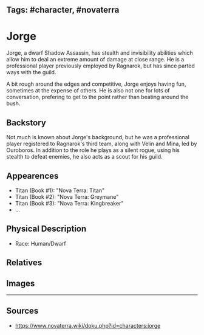 Tags: #character, #novaterra
---
# Jorge

Jorge, a dwarf Shadow Assassin, has stealth and invisibility abilities which allow him to deal an extreme amount of damage at close range. He is a professional player previously employed by Ragnarok, but has since parted ways with the guild.

A bit rough around the edges and competitive, Jorge enjoys having fun, sometimes at the expense of others. He is also not one for lots of conversation, prefering to get to the point rather than beating around the bush.

## Backstory

Not much is known about Jorge's background, but he was a professional player registered to Ragnarok's third team, along with Velin and Mina, led by Ouroboros. In addition to the role he plays as a silent rogue, using his stealth to defeat enemies, he also acts as a scout for his guild.

## Appearences

- Titan (Book #1): "Nova Terra: Titan"
- Titan (Book #2): "Nova Terra: Greymane"
- Titan (Book #3): "Nova Terra: Kingbreaker"
- ...

## Physical Description

- Race: Human/Dwarf

## Relatives

## Images

---
## Sources
- https://www.novaterra.wiki/doku.php?id=characters:jorge